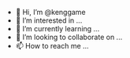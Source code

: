 - 👋 Hi, I’m @kenggame
- 👀 I’m interested in ...
- 🌱 I’m currently learning ...
- 💞️ I’m looking to collaborate on ...
- 📫 How to reach me ...

<!---
kenggame/kenggame is a ✨ special ✨ repository because its `README.md` (this file) appears on your GitHub profile.
You can click the Preview link to take a look at your changes.
--->
